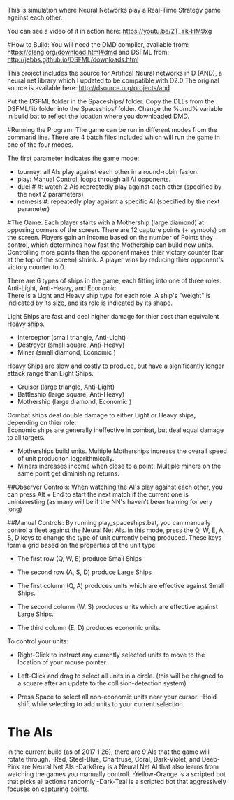 
This is simulation where Neural Networks play a Real-Time Strategy game against each other.

You can see a video of it in action here: https://youtu.be/2T_Yk-HM9xg

#How to Build:
You will need the DMD compiler, available from: https://dlang.org/download.html#dmd
and DSFML from: http://jebbs.github.io/DSFML/downloads.html

This project includes the source for Artifical Neural networks in D (AND), a neural net library which I updated to be compatible with D2.0
The original source is available here: http://dsource.org/projects/and

Put the DSFML folder in the Spaceships/ folder.
Copy the DLLs from the DSFML/lib folder into the Spaceships/ folder.
Change the %dmd% variable in build.bat to reflect the location where you downloaded DMD.


#Running the Program:
The game can be run in different modes from the command line.
There are 4 batch files included which will run the game in one of the four modes.

The first parameter indicates the game mode:
- tourney: all AIs play against each other in a round-robin fasion.
- play:    Manual Control, loops through all AI opponents.
- duel # #: watch 2 AIs repreatedly play against each other (specified by the next 2 parameters)
- nemesis #: repeatedly play agaisnt a specific AI (specified by the next parameter)

#The Game:
Each player starts with a Mothership (large diamond) at opposing corners of the screen.
There are 12 capture points (+ symbols) on the screen.  Players gain an Income based on the number of Points they control, which determines how fast the Mothership can build new units.
Controlling more points than the opponent makes thier victory counter (bar at the top of the screen) shrink. 
A player wins by reducing thier opponent's victory counter to 0.

There are 6 types of ships in the game, each fitting into one of three roles: Anti-Light, Anti-Heavy, and Economic.  
There is a Light and Heavy ship type for each role.  A ship's "weight" is indicated by its size, and its role is indicated by its shape.

Light Ships are fast and deal higher damage for thier cost than equivalent Heavy ships. 
  - Interceptor (small triangle, Anti-Light)  
  - Destroyer   (small square,   Anti-Heavy)   
  - Miner       (small diamond,  Economic  ) 
  
Heavy Ships are slow and costly to produce, but have a significantly longer attack range than Light Ships. 
  - Cruiser     (large triangle, Anti-Light) 
  - Battleship  (large square,   Anti-Heavy) 
  - Mothership  (large diamond,  Economic  )    


Combat ships deal double damage to either Light or Heavy ships, depending on thier role.  
Economic ships are generally ineffective in combat, but deal equal damage to all targets.   
  -  Motherships build units.  Multiple Motherships increase the overall speed of unit produciton logarithmically. 
  -  Miners increases income when close to a point.  Multiple miners on the same point get diminishing returns. 
   
      

##Observer Controls:
  When watching the AI's play against each other, you can press Alt + End to start the next match if the current one is uninteresting (as many will be if the NN's haven't been training for very long)
  

##Manual Controls:
By running play_spaceships.bat, you can manually control a fleet against the Neural Net AIs.
  in this mode, press the Q, W, E, A, S, D keys to change the type of unit currently being produced.
  These keys form a grid based on the properties of the unit type:
   - The first row  (Q, W, E) produce Small Ships
   - The second row (A, S, D) produce Large Ships
    
   - The first column  (Q, A) produces units which are effective against Small Ships.
   - The second column (W, S) produces units which are effective against Large Ships.
   - The third column  (E, D) produces economic units.
    
  To control your units:
   - Right-Click to instruct any currently selected units to move to the location of your mouse pointer.
  
   - Left-Click and drag to select all units in a circle. (this will be chagned to a square after an update to the collision-detection system)
   - Press Space to select all non-economic units near your cursor.
   -Hold shift while selecting to add units to your current selection.
   
   
# The AIs
 
In the current build (as of 2017 1 26), there are 9 AIs that the game will rotate through.
 -Red, Steel-Blue, Chartruse, Coral, Dark-Violet, and Deep-Pink are Neural Net AIs
 -DarkGrey is a Neural Net AI that also learns from watching the games you manually controll.
 -Yellow-Orange is a scripted bot that picks all actions randomly
 -Dark-Teal is a scripted bot that aggressively focuses on capturing points.
